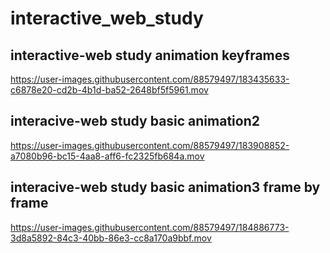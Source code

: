 # interactive_web_study


## interactive-web study animation keyframes


https://user-images.githubusercontent.com/88579497/183435633-c6878e20-cd2b-4b1d-ba52-2648bf5f5961.mov


## interacive-web study basic animation2


https://user-images.githubusercontent.com/88579497/183908852-a7080b96-bc15-4aa8-aff6-fc2325fb684a.mov

## interacive-web study basic animation3 frame by frame


https://user-images.githubusercontent.com/88579497/184886773-3d8a5892-84c3-40bb-86e3-cc8a170a9bbf.mov

